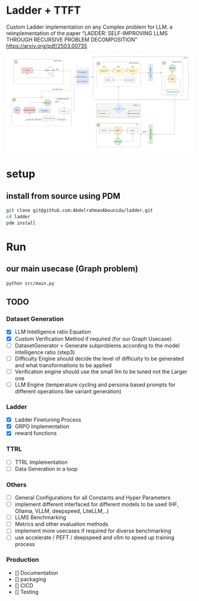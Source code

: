# Ladder + TTFT

Custom Ladder implementation on any Complex problem for LLM. a reimplementation of the paper “LADDER: SELF-IMPROVING LLMS THROUGH RECURSIVE PROBLEM DECOMPOSITION”
https://arxiv.org/pdf/2503.00735

![workflow](./assets/workflow_version2.svg)

# setup

## install from source using PDM

```bash
git clone git@github.com:AbdelrahmanAbounida/ladder.git
cd ladder
pdm install
```

# Run

## our main usecase (Graph problem)

```bash
python src/main.py
```

## TODO

### Dataset Generation

- [x] LLM Intelligence ratio Equation
- [x] Custom Verification Method if required (for our Graph Usecase)
- [ ] DatasetGenerator > Generate subproblems according to the model intelligence ratio (step3)
- [ ] Difficulty Engine should decide the level of difficulty to be generated and what transformations to be applied
- [ ] Verification engine should use the small llm to be tuned not the Larger one
- [ ] LLM Engine (temperature cycling and persona based prompts for different operations like variant generation)

### Ladder

- [x] Ladder Finetuning Process
- [x] GRPO Implementation
- [x] reward functions

### TTRL

- [ ] TTRL Implementation
- [ ] Data Generation in a loop

### Others

- [ ] General Configurations for all Constants and Hyper Parameters
- [ ] implement different interfaced for different models to be used (HF, Ollama, VLLM, deepspeed, LiteLLM,..)
- [ ] LLMS Benchmarking
- [ ] Metrics and other evaluation methods
- [ ] implement more usecases if required for diverse benchmarking
- [ ] use accelerate / PEFT / deepspeed and vllm to speed up training process

### Production

- [] Documentation
- [] packaging
- [] CICD
- [] Testing
